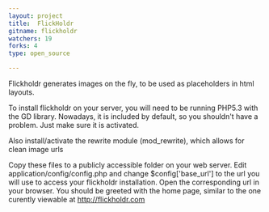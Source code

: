 ```yaml
---
layout: project
title:  FlickHoldr
gitname: flickholdr
watchers: 19
forks: 4
type: open_source

---
```



Flickholdr generates images on the fly, to be used as placeholders in html layouts.

To install flickholdr on your server, you will need to be running PHP5.3 with the GD library. Nowadays, it is
included by default, so you shouldn't have a problem. Just make sure it is activated.

Also install/activate the rewrite module (mod_rewrite), which allows for clean image urls

Copy these files to a publicly accessible folder on your web server. Edit application/config/config.php
and change $config['base_url'] to the url you will use to access your flickholdr installation.
Open the corresponding url in your browser. You should be greeted with the home page, similar to the one curently viewable at http://flickholdr.com